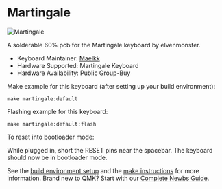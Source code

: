 # Martingale

![Martingale](https://i.imgur.com/yznVQJ1.jpg)

A solderable 60% pcb for the Martingale keyboard by elvenmonster.

-   Keyboard Maintainer: [Maelkk](https://github.com/Aeonstrife)
-   Hardware Supported: Martingale Keyboard
-   Hardware Availability: Public Group-Buy

Make example for this keyboard (after setting up your build environment):

    make martingale:default

Flashing example for this keyboard:

    make martingale:default:flash

To reset into bootloader mode:

While plugged in, short the RESET pins near the spacebar.
The keyboard should now be in bootloader mode.

See the [build environment setup](https://docs.qmk.fm/#/getting_started_build_tools) and the [make instructions](https://docs.qmk.fm/#/getting_started_make_guide) for more information. Brand new to QMK? Start with our [Complete Newbs Guide](https://docs.qmk.fm/#/newbs).